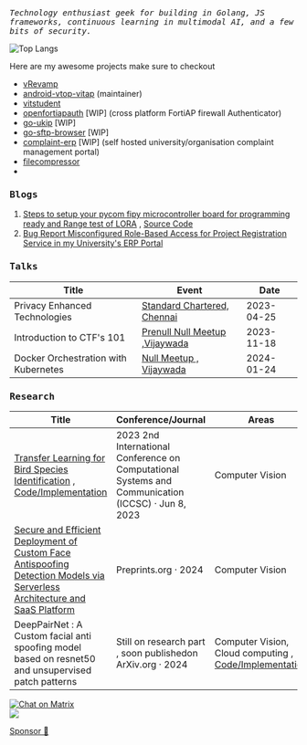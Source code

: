 <samp><i> Technology enthusiast geek for building in Golang, JS frameworks, continuous learning in multimodal AI, and a few bits of security.</i></samp>



![Top Langs](https://github-readme-stats.vercel.app/api/top-langs/?username=sanjay7178&layout=compact)


Here are my awesome projects make sure to checkout 
- [vRevamp](https://github.com/sanjay7178/vRevamp )
- [android-vtop-vitap](https://github.com/sanjay7178/android-vtop-vitap) (maintainer)
- [vitstudent](https://github.com/sanjay7178/vitstudent)
- [openfortiapauth](https://github.com/sanjay7178/openfortiapauth) [WIP] (cross platform FortiAP firewall Authenticator)
- [go-ukip](https://github.com/sanjay7178/go-ukip) [WIP]
- [go-sftp-browser](https://github.com/sanjay7178/go-sftp-browser) [WIP]
- [complaint-erp](https://github.com/sanjay7178/complaint-erp) [WIP] (self hosted university/organisation complaint management portal)
- [filecompressor](https://github.com/sanjay7178/filecompressor) 
- 

<h3><samp>Blogs</samp></h3>

1. [Steps to setup your pycom fipy microcontroller board for programming ready and Range test of LORA](https://medium.com/@saisanjay7660/steps-to-setup-your-pycom-fipy-microcontroller-board-for-programming-ready-and-range-test-of-lora-480b3ee9f26b) , [Source Code](https://github.com/sanjay7178/fipy-range-lora)
2. [Bug Report Misconfigured Role-Based Access for Project Registration Service in my University's ERP Portal](https://blog.sanjaydev.site/posts/misconfigured-role-based-access-erp-portal)

<h3><samp>Talks</samp></h3>

| Title               | Event            | Date       |
|---------------------|------------------|------------|
| Privacy Enhanced Technologies              | [Standard Chartered, Chennai](https://www.linkedin.com/posts/sai-sanjay-kottakota-9648bb233_privacyenhancedtechnologies-adversarialattacks-activity-7073359490414235648-UMhf?utm_source=share&utm_medium=member_desktop)   | 2023-04-25 |
| Introduction to CTF's 101              | [Prenull Null Meetup ,Vijaywada](https://null.community/events/945-vijayawada-null-ctf)        | 2023-11-18 |
| Docker Orchestration with Kubernetes             | [Null Meetup , Vijaywada ](https://null.community/events/970-vijayawada-null-vja-monthly-meetup)       | 2024-01-24 |



<h3><samp>Research</samp></h3>

| Title               | Conference/Journal | Areas       |
|---------------------|-------------------|------------|
| [Transfer Learning for Bird Species Identification](https://ieeexplore.ieee.org/document/10142979) , [Code/Implementation](https://github.com/sanjay7178/iot-esp32-cam)           | 2023 2nd International Conference on Computational Systems and Communication (ICCSC) · Jun 8, 2023         | Computer Vision |
| [Secure and Efficient Deployment of Custom Face Antispoofing Detection Models via Serverless Architecture and SaaS Platform ](https://www.preprints.org/manuscript/202409.0740/v1)        | Preprints.org · 2024      | Computer Vision |
| DeepPairNet : A Custom facial anti spoofing model based on resnet50 and unsupervised patch patterns           | Still on research part , soon publishedon ArXiv.org · 2024        | Computer Vision, Cloud computing , [Code/Implementation](https://github.com/DeepBinder-main/patch_light) |

[![Chat on Matrix](https://matrix.to/img/matrix-badge.svg)](https://matrix.to/#/sanjay7178:matrix.org)  
![](https://komarev.com/ghpvc/?username=sanjay7178)
<br>

[Sponsor 🤎](https://github.com/sponsors/sanjay7178)
